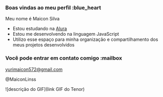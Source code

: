 ### Boas vindas ao meu perfil :blue_heart

Meu nome é Maicon Silva

- Estou estudando na [Alura](https://www.alura.com.br)
- Estou me desenvolvendo na linguagem JavaScript
- Utilizo esse espaço para minha organização e compartilhamento dos meus projetos desenvolvidos

### Você pode entrar em contato comigo :mailbox

yurimaicon572@gmail.com

@MaiconLinss

![descrição do GIF](link GIF do Tenor)
